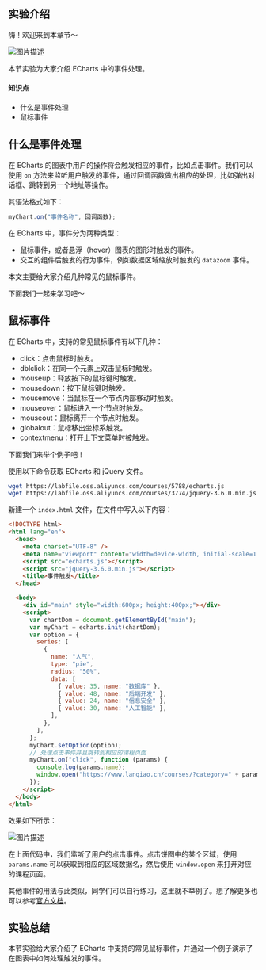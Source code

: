 ## 实验介绍

嗨！欢迎来到本章节～

![图片描述](https://doc.shiyanlou.com/courses/5788/1347963/deac8f2800a54855dbcb80b35d932fbd-0)

本节实验为大家介绍 ECharts 中的事件处理。

#### 知识点

- 什么是事件处理
- 鼠标事件

## 什么是事件处理

在 ECharts 的图表中用户的操作将会触发相应的事件，比如点击事件。我们可以使用 `on` 方法来监听用户触发的事件，通过回调函数做出相应的处理，比如弹出对话框、跳转到另一个地址等操作。

其语法格式如下：

```js
myChart.on("事件名称", 回调函数);
```

在 ECharts 中，事件分为两种类型：

- 鼠标事件，或者悬浮（hover）图表的图形时触发的事件。
- 交互的组件后触发的行为事件，例如数据区域缩放时触发的 `datazoom` 事件。

本文主要给大家介绍几种常见的鼠标事件。

下面我们一起来学习吧～

## 鼠标事件

在 ECharts 中，支持的常见鼠标事件有以下几种：

- click：点击鼠标时触发。
- dblclick：在同一个元素上双击鼠标时触发。
- mouseup：释放按下的鼠标键时触发。
- mousedown：按下鼠标键时触发。
- mousemove：当鼠标在一个节点内部移动时触发。
- mouseover：鼠标进入一个节点时触发。
- mouseout：鼠标离开一个节点时触发。
- globalout：鼠标移出坐标系触发。
- contextmenu：打开上下文菜单时被触发。

下面我们来举个例子吧！

使用以下命令获取 ECharts 和 jQuery 文件。

```bash
wget https://labfile.oss.aliyuncs.com/courses/5788/echarts.js
wget https://labfile.oss.aliyuncs.com/courses/3774/jquery-3.6.0.min.js
```

新建一个 `index.html` 文件，在文件中写入以下内容：

```html
<!DOCTYPE html>
<html lang="en">
  <head>
    <meta charset="UTF-8" />
    <meta name="viewport" content="width=device-width, initial-scale=1.0" />
    <script src="echarts.js"></script>
    <script src="jquery-3.6.0.min.js"></script>
    <title>事件触发</title>
  </head>

  <body>
    <div id="main" style="width:600px; height:400px;"></div>
    <script>
      var chartDom = document.getElementById("main");
      var myChart = echarts.init(chartDom);
      var option = {
        series: [
          {
            name: "人气",
            type: "pie",
            radius: "50%",
            data: [
              { value: 35, name: "数据库" },
              { value: 48, name: "后端开发" },
              { value: 24, name: "信息安全" },
              { value: 30, name: "人工智能" },
            ],
          },
        ],
      };
      myChart.setOption(option);
      // 处理点击事件并且跳转到相应的课程页面
      myChart.on("click", function (params) {
        console.log(params.name);
        window.open("https://www.lanqiao.cn/courses/?category=" + params.name);
      });
    </script>
  </body>
</html>
```

效果如下所示：

![图片描述](https://doc.shiyanlou.com/courses/10532/1347963/fa7ea0dc9a61c331b34612cbde429e3e-0)

在上面代码中，我们监听了用户的点击事件。点击饼图中的某个区域，使用 `params.name` 可以获取到相应的区域数据名，然后使用 `window.open` 来打开对应的课程页面。

其他事件的用法与此类似，同学们可以自行练习，这里就不举例了。想了解更多也可以参考[官方文档](https://echarts.apache.org/handbook/zh/concepts/event)。

## 实验总结

本节实验给大家介绍了 ECharts 中支持的常见鼠标事件，并通过一个例子演示了在图表中如何处理触发的事件。